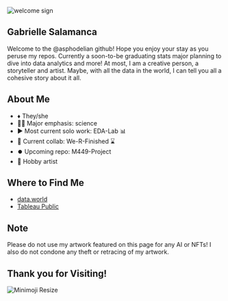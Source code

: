![welcome sign](https://user-images.githubusercontent.com/125179245/232682841-8da86327-7bc5-4c5c-a8c5-ba44fd04f424.png)
## Gabrielle Salamanca

Welcome to the @asphodelian github! Hope you enjoy your stay as you peruse my repos.
Currently a soon-to-be graduating stats major planning to dive into data analytics and more! 
At most, I am a creative person, a storyteller and artist. 
Maybe, with all the data in the world, I can tell you all a cohesive story about it all.

## About Me
- ♦️ They/she
- 🧑‍💻 Major emphasis: science 
- ▶️ Most current solo work: EDA-Lab 📊
- 🤝 Current collab: We-R-Finished ⌛
- ⏺️ Upcoming repo: M449-Project
- 🎨 Hobby artist 

## Where to Find Me
- [data.world](https://data.world/asphodelian)
- [Tableau Public](https://public.tableau.com/app/profile/gabrielle.salamanca)

## Note
Please do not use my artwork featured on this page for any AI or NFTs! 
I also do not condone any theft or retracing of my artwork.

## Thank you for Visiting!
![Minimoji Resize](https://user-images.githubusercontent.com/125179245/233227921-f5b167e9-bb84-4383-a577-6c32a25eb260.png)

<!---
asphodelian/asphodelian is a ✨ special ✨ repository because its `README.md` (this file) appears on your GitHub profile.
You can click the Preview link to take a look at your changes.
--->
